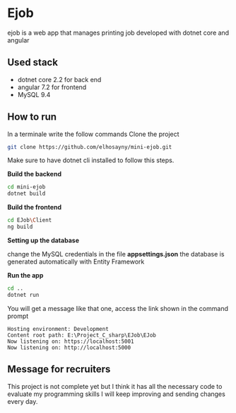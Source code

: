 
# Ejob
ejob is a web app that manages printing job developed with dotnet core and angular

## Used stack
- dotnet core 2.2 for back end
- angular 7.2 for frontend
- MySQL 9.4
## How to run
In a terminale write the follow commands
Clone the project

```bash
git clone https://github.com/elhosayny/mini-ejob.git
```

Make sure to have dotnet cli installed to follow this steps.

**Build the backend**

```bash
cd mini-ejob
dotnet build
```
**Build the frontend**

```bash
cd EJob\Client
ng build
```
**Setting up the database**

change the MySQL credentials in the file **appsettings.json** the database is generated automatically with Entity Framework

**Run the app**
```bash
cd ..
dotnet run
```
You will get a message like that one, access the link shown in the command prompt
```
Hosting environment: Development
Content root path: E:\Project_C_sharp\EJob\EJob
Now listening on: https://localhost:5001
Now listening on: http://localhost:5000
```

## Message for recruiters 

This project is not complete yet but I think it has all the necessary code to evaluate my programming skills I will keep improving and sending changes every day.